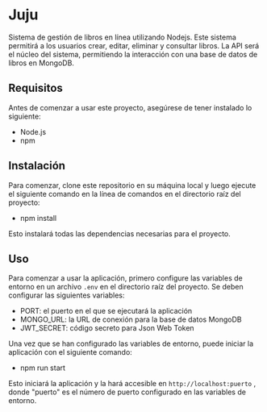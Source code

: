 # Juju

Sistema de gestión de libros en línea utilizando Nodejs. Este sistema permitirá a los usuarios crear, editar, eliminar y consultar libros. La API será el núcleo del sistema, permitiendo la interacción con una base de datos de libros en MongoDB.

## Requisitos

Antes de comenzar a usar este proyecto, asegúrese de tener instalado lo siguiente:

- Node.js
- npm

## Instalación

Para comenzar, clone este repositorio en su máquina local y luego ejecute el siguiente comando en la línea de comandos en el directorio raíz del proyecto:

- npm install

Esto instalará todas las dependencias necesarias para el proyecto.

## Uso

Para comenzar a usar la aplicación, primero configure las variables de entorno en un archivo `.env` en el directorio raíz del proyecto. Se deben configurar las siguientes variables:

- PORT: el puerto en el que se ejecutará la aplicación
- MONGO_URL: la URL de conexión para la base de datos MongoDB
- JWT_SECRET: código secreto para Json Web Token

Una vez que se han configurado las variables de entorno, puede iniciar la aplicación con el siguiente comando:

- npm run start

Esto iniciará la aplicación y la hará accesible en `http://localhost:puerto` , donde "puerto" es el número de puerto configurado en las variables de entorno.
